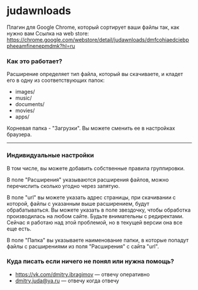 # judawnloads
Плагин для Google Chrome, который сортирует ваши файлы так, как нужно вам
Ссылка на web store: https://chrome.google.com/webstore/detail/judawnloads/dmfcohiaedciebppheeamfinenepmdmk?hl=ru

### Как это работает?
Расширение определяет тип файла, который вы скачиваете, и кладет его в одну из соответствующих папок:
* images/
* music/
* documents/
* movies/
* apps/

Корневая папка - "Загрузки". Вы можете сменить ее в настройках браузера.

***

### Индивидуальные настройки

В том числе, вы можете добавить собственные правила группировки. 

В поле "Расширения" указываются расширения файлов, можно перечислить сколько угодно через запятую.

В поле "url" вы можете указать адрес страницы, при скачивании с которой, файлы с указанным выше расширением, будут обрабатываться. Вы можете указать в поле  звездочку, чтобы обработка производилась на любом сайте. Будьте внимательны с редиректами. Сейчас я работаю над этой проблемой, но в текущей версии она все еще есть.

В поле "Папка" вы указываете наименование папки, в которые попадут файлы с расширениями из поля "Расширения" с сайта "url".

### Куда писать если ничего не понял или нужна помощь?

* <https://vk.com/dmitry.ibragimov> — отвечу оперативно
* dmitry.juda@ya.ru — отвечу когда отвечу
